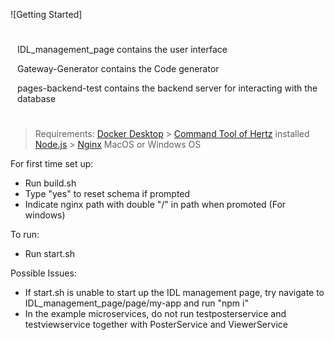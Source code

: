 ![Getting Started]

<div style="border: 1px solid white; padding: 10px;">

IDL_management_page contains the user interface

Gateway-Generator contains the Code generator

pages-backend-test contains the backend server for interacting with the database

</div>

> Requirements:
> [Docker Desktop](https://www.docker.com/products/docker-desktop/) > [Command Tool of Hertz](https://www.cloudwego.io/docs/hertz/getting-started/#install-the-command-tool-of-hz) installed
> [Node.js](https://nodejs.org/en) > [Nginx](https://www.nginx.com/)
> MacOS or Windows OS

For first time set up:

- Run build.sh
- Type "yes" to reset schema if prompted
- Indicate nginx path with double "/" in path when promoted (For windows)

To run:

- Run start.sh

Possible Issues:

- If start.sh is unable to start up the IDL management page, try navigate to IDL_management_page/page/my-app and run "npm i"
- In the example microservices, do not run testposterservice and testviewservice together with PosterService and ViewerService
